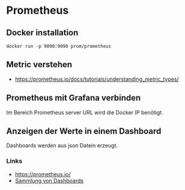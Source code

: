 # Prometheus

## Docker installation
```
docker run -p 9090:9090 prom/prometheus
```


## Metric verstehen
+ https://prometheus.io/docs/tutorials/understanding_metric_types/

## Prometheus mit Grafana verbinden
Im Bereich Prometheus server URL wird die Docker IP benötigt.

## Anzeigen der Werte in einem Dashboard
Dashboards werden aus json Datein erzeugt.

### Links
+ https://prometheus.io/
+ [Sammlung von Dashboards](https://github.com/jimmidyson/prometheus-grafana-dashboards/tree/master)
